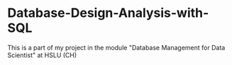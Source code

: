 # Database-Design-Analysis-with-SQL
This is a part of my project  in the module "Database Management for Data Scientist" at HSLU (CH)
